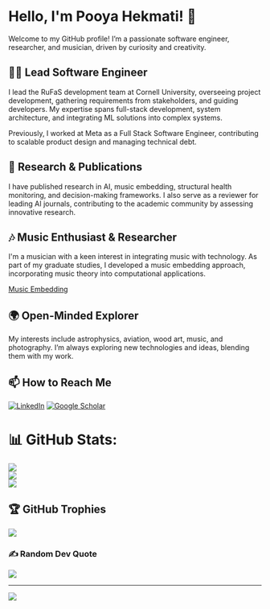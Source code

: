 # Hello, I'm Pooya Hekmati! 👋

Welcome to my GitHub profile! I’m a passionate software engineer, researcher, and musician, driven by curiosity and creativity.

## 👨‍💻 Lead Software Engineer
I lead the RuFaS development team at Cornell University, overseeing project development, gathering requirements from stakeholders, and guiding developers. My expertise spans full-stack development, system architecture, and integrating ML solutions into complex systems.

Previously, I worked at Meta as a Full Stack Software Engineer, contributing to scalable product design and managing technical debt.

## 📝 Research & Publications
I have published research in AI, music embedding, structural health monitoring, and decision-making frameworks. I also serve as a reviewer for leading AI journals, contributing to the academic community by assessing innovative research.

## 🎶 Music Enthusiast & Researcher
I'm a musician with a keen interest in integrating music with technology. As part of my graduate studies, I developed a music embedding approach, incorporating music theory into computational applications.

[Music Embedding](https://pooyahekmati.github.io/music_embedding/)


## 🌍 Open-Minded Explorer
My interests include astrophysics, aviation, wood art, music, and photography. I’m always exploring new technologies and ideas, blending them with my work.

## 📫 How to Reach Me
[![LinkedIn](https://img.shields.io/badge/LinkedIn-%230077B5.svg?logo=linkedin&logoColor=white)](https://www.linkedin.com/in/pooya-hekmati/) 
[![Google Scholar](https://img.shields.io/badge/%F0%9F%8E%93Scholar-white?color=white)](https://scholar.google.com/citations?user=W-w3lrMAAAAJ&hl=en)


# 📊 GitHub Stats:
![](https://github-readme-stats.vercel.app/api?username=PooyaHekmati&theme=radical&hide_border=true&include_all_commits=false&count_private=false)<br/>
![](https://github-readme-streak-stats.herokuapp.com/?user=PooyaHekmati&theme=radical&hide_border=true)<br/>
![](https://github-readme-stats.vercel.app/api/top-langs/?username=PooyaHekmati&theme=radical&hide_border=true&include_all_commits=false&count_private=false&layout=compact)

## 🏆 GitHub Trophies
![](https://github-profile-trophy.vercel.app/?username=PooyaHekmati&theme=radical&no-frame=true&no-bg=false&margin-w=4)

### ✍️ Random Dev Quote
![](https://quotes-github-readme.vercel.app/api?type=vetical&theme=radical)

---
[![](https://visitcount.itsvg.in/api?id=PooyaHekmati&icon=5&color=10)](https://visitcount.itsvg.in)
